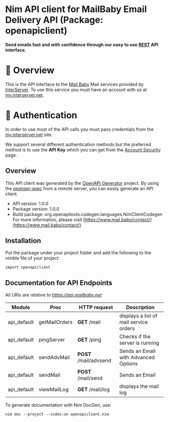 # Nim API client for MailBaby Email Delivery API (Package: openapiclient)

**Send emails fast and with confidence through our easy to use [REST](https://en.wikipedia.org/wiki/Representational_state_transfer) API interface.**


# 📌 Overview

This is the API interface to the [Mail Baby](https//mail.baby/) Mail services provided by [InterServer](https://www.interserver.net). To use this service you must have an account with us at [my.interserver.net](https://my.interserver.net).


# 🔐 Authentication

In order to use most of the API calls you must pass credentials from the [my.interserver.net](https://my.interserver.net/) site.  

We support several different authentication methods but the preferred method is to use the **API Key** which you can get from the [Account Security](https://my.interserver.net/account_security) page.


## Overview

This API client was generated by the [OpenAPI Generator](https://openapi-generator.tech) project.  By using the [openapi-spec](https://openapis.org) from a remote server, you can easily generate an API client.

- API version: 1.0.0
- Package version: 1.0.0
- Build package: org.openapitools.codegen.languages.NimClientCodegen
    For more information, please visit [https://www.mail.baby/contact/](https://www.mail.baby/contact/)

## Installation

Put the package under your project folder and add the following to the nimble file of your project:

```
import openapiclient
```

## Documentation for API Endpoints

All URIs are relative to *https://api.mailbaby.net*

Module | Proc | HTTP request | Description
------------ | ------------- | ------------- | -------------
api_default | getMailOrders | **GET** /mail | displays a list of mail service orders
api_default | pingServer | **GET** /ping | Checks if the server is running
api_default | sendAdvMail | **POST** /mail/advsend | Sends an Email with Advanced Options
api_default | sendMail | **POST** /mail/send | Sends an Email
api_default | viewMailLog | **GET** /mail/log | displays the mail log


To generate documentation with Nim DocGen, use:

```
nim doc --project --index:on openapiclient.nim
```
